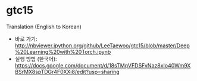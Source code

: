 # gtc15
Translation (English to Korean)

- 바로 가기: http://nbviewer.ipython.org/github/LeeTaewoo/gtc15/blob/master/Deep%20Learning%20with%20Torch.ipynb
- 실행 방법 (한국어): https://docs.google.com/document/d/18sTMqVFDSFvNaz8xIo40Wm9XBSrMX8spTDGr4F0XXi8/edit?usp=sharing
